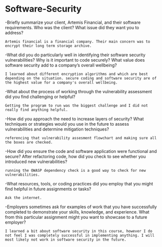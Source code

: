 # Software-Security

-Briefly summarize your client, Artemis Financial, and their software requirements. Who was the client? What issue did they want you to address?
    
    Artemis financial is a financial company. Their main concern was to encrypt their long term storage archive.   
    
-What did you do particularly well in identifying their software security vulnerabilities? Why is it important to code securely? What value does software security add to a company’s overall wellbeing?
    
    I learned about different encryption algorithms and which are best depending on the situation. secure coding and software security are of the highest value for a company's overall wellbeing.
    
-What about the process of working through the vulnerability assessment did you find challenging or helpful?

    Getting the program to run was the biggest challenge and I did not really find anything helpful.

-How did you approach the need to increase layers of security? What techniques or strategies would you use in the future to assess vulnerabilities and determine mitigation techniques?
 
    referencing that vulnerability assesment flowchart and making sure all the boxes are checked.
 
-How did you ensure the code and software application were functional and secure? After refactoring code, how did you check to see whether you introduced new vulnerabilities?
 
    running the OWASP dependency check is a good way to check for new vulnerabilities.
 
-What resources, tools, or coding practices did you employ that you might find helpful in future assignments or tasks?
 
    Ask the internet.
 
-Employers sometimes ask for examples of work that you have successfully completed to demonstrate your skills, knowledge, and experience. What from this particular assignment might you want to showcase to a future employer?

    I learned a bit about software security in this course, however I do not feel I was completely successful in implementing anything. I will most likely not work in software security in the future.
